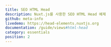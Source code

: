 ```yaml
---
title: SEO HTML Head
description: Nuxt.js를 사용한 SEO HTML Head 예제
github: meta-info
livedemo: https://head-elements.nuxtjs.org
documentation: /guide/views#html-head
category: essentials
position: 2
---
```

